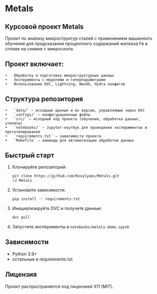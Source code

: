 # Metals

## Курсовой проект Metals
Проект по анализу микроструктур сталей с применением машинного обучения для предсказания процентного содержаний желеаза Fe в сплаве на снимке с микроскопа.

## Проект включает:
	•	Обработку и подготовку микроструктурных данных
	•	Эксперименты с моделями и гиперпараметрами
	•	Использование DVC, Lightning, Wandb, Hydra конфигов

## Структура репозитория
	•	`data/` — исходные данные и их версии, управляемые через DVC
	•	`configs/` — конфигурационные файлы
	•	`src/` — исходный код проекта (обучение, обработка данных, утилиты)
	•	`notebooks/` — Jupyter-ноутбук для проведения экспериментов и прототипирования
	•	`requirements.txt` — зависимости проекта
	•	`Makefile` — команды для автоматизации обработки данных

 ## Быстрый старт

1. Клонируйте репозиторий:
   ```bash
   git clone https://github.com/Kovylyaev/Metals.git
   cd Metals
   ```

2. Установите зависимости:
   ```bash
   pip install -r requirements.txt
   ```

3. Инициализируйте DVC и получите данные:
   ```bash
   dvc pull
   ```

4. Запустите эксперименты в `notebooks/metals-demo.ipynb`

## Зависимости
- Python 3.9+
- остальные в requirements.txt

## Лицензия
Проект распространяется под лицензией X11 (MIT).
